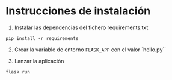 # Instrucciones de instalación

1. Instalar las dependencias del fichero requirements.txt
```
pip install -r requirements
```

2. Crear la variable de entorno `FLASK_APP` con el valor `hello.py``

3. Lanzar la aplicación
```
flask run
```

